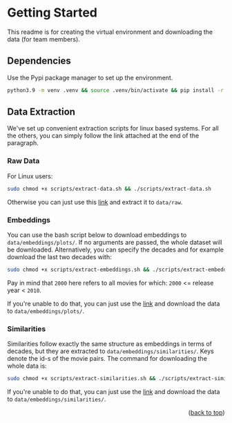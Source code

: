 <a name="readme-top"></a>

# Getting Started

This readme is for creating the virtual environment and downloading the data (for team members).

## Dependencies

Use the Pypi package manager to set up the environment.

```bash
python3.9 -m venv .venv && source .venv/bin/activate && pip install -r requirements.txt
```

## Data Extraction

We've set up convenient extraction scripts for linux based systems. For all the others, you can simply follow
the link attached at the end of the paragraph.

### Raw Data

For Linux users:

```bash
sudo chmod +x scripts/extract-data.sh && ./scripts/extract-data.sh
```

Otherwise you can just use this 
[link](https://drive.google.com/file/d/1PjfwmkkRfuZohk9vpbWSFpmOnOm2DQpz/view?usp=sharing) 
and extract it to `data/raw`.

### Embeddings

You can use the bash script below to download embeddings to `data/embeddings/plots/`. 
If no arguments are passed, the whole dataset will be downloaded. Alternatively, you can specify the 
decades and for example download the last two decades with:

```bash
sudo chmod +x scripts/extract-embeddings.sh && ./scripts/extract-embeddings.sh 2000 2010
```

Pay in mind that `2000` here refers to all movies for which: `2000` <= release year < `2010`.

If you're unable to do that, you can just use the 
[link](https://drive.google.com/drive/folders/1o_djQ3ayUZuIcYKkerORfPodijbEKIXK?usp=drive_link) 
and download the data to `data/embeddings/plots/`.

### Similarities

Similarities follow exactly the same structure as embeddings in terms of decades, but they are extracted to
`data/embeddings/similarities/`. Keys denote the id-s of the movie pairs. The command for downloading the whole
data is:

```bash
sudo chmod +x scripts/extract-similarities.sh && ./scripts/extract-similarities.sh
```

If you're unable to do that, you can just use the 
[link](https://drive.google.com/drive/folders/17H5Z-x1Qm3B2qsCtp-vvufHo-H0h8gOQ?usp=drive_link) 
and download the data to `data/embeddings/similarities/`.

<p align="right">(<a href="#readme-top">back to top</a>)</p>


